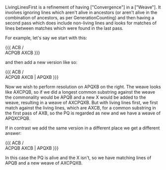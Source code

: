 LivingLinesFirst is a refinement of having ["Convergence"] in a ["Weave"]. It involves ignoring lines which aren't alive in ancestors (or aren't alive in the combination of ancestors, as per GenerationCounting) and then having a second pass which does include non-living lines and looks for matches of lines between matches which were found in the last pass.

For example, let's say we start with this:

{{{
         ACB
        /   \
    ACPQB   AXCB
}}}

and then add a new version like so:

{{{
         ACB
        /   \
    ACPQB   AXCB
             |
            APQXB
}}}

Now we wish to perform resolution on APQXB on the right. The weave looks like AXCPQB, so if we did a longest common substring against the weave the commonality would be APQB and a new X would be added to the weave, resulting in a weave of AXCPQXB. But with living lines first, we first match against the living lines, which are AXCB, for a common substring in the first pass of AXB, so the PQ is regarded as new and we have a weave of APQXCPQB.

If in contrast we add the same version in a different place we get a different answer:

{{{
         ACB
        /   \
    ACPQB   AXCB
       |
    APQXB
}}}

In this case the PQ is alive and the X isn't, so we have matching lines of APQB and a new weave of AXCPQXB.
